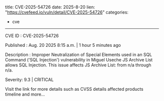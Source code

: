  
title: CVE-2025-54726
date: 2025-8-20
lien: "https://cvefeed.io/vuln/detail/CVE-2025-54726"
categories:
  - cve
---

CVE ID : CVE-2025-54726

Published :  Aug. 20
2025
8:15 a.m. | 1 hour
5 minutes ago

Description : Improper Neutralization of Special Elements used in an SQL Command ('SQL Injection') vulnerability in Miguel Useche JS Archive List allows SQL Injection. This issue affects JS Archive List: from n/a through n/a.

Severity: 9.3 | CRITICAL

Visit the link for more details
such as CVSS details
affected products
timeline
and more...
